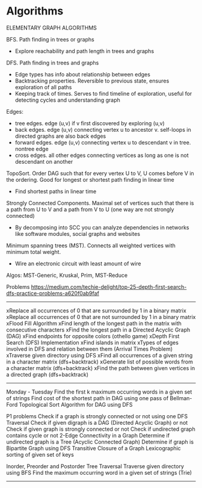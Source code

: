 # Algorithms

ELEMENTARY GRAPH ALGORITHMS

BFS. Path finding in trees or graphs
- Explore reachability and path length in trees and graphs 

DFS. Path finding in trees and graphs
- Edge types has info about relationship between edges 
- Backtracking properties. Reversible to previous state, ensures exploration of all paths 
- Keeping track of times. Serves to find timeline of exploration, useful for detecting cycles and understanding graph

Edges:
- tree edges. edge (u,v) if v first discovered by exploring (u,v)
- back edges. edge (u,v) connecting vertex u to ancestor v. self-loops in directed graphs are also back edges
- forward edges. edge (u,v) connecting vertex u to descendant v in tree. nontree edge
- cross edges. all other edges connecting vertices as long as one is not descendant on another

TopoSort. Order DAG such that for every vertex U to V, U comes before V in the ordering. Good for longest or shortest path finding in linear time
- Find shortest paths in linear time

Strongly Connected Components. Maximal set of vertices such that there is a path from U to V and a path from V to U (one way are not strongly connected)
- By decomposing into SCC you can analyze dependencies in networks like software modules, social graphs and websites

Minimum spanning trees (MST). Connects all weighted vertices with minimum total weight.
- Wire an electronic circuit with least amount of wire

Algos: MST-Generic, Kruskal, Prim, MST-Reduce

Problems
https://medium.com/techie-delight/top-25-depth-first-search-dfs-practice-problems-a620f0ab9faf

---

xReplace all occurrences of 0 that are surrounded by 1 in a binary matrix
xReplace all occurrences of 0 that are not surrounded by 1 in a binary matrix
xFlood Fill Algorithm
xFind length of the longest path in the matrix with consecutive characters
xFind the longest path in a Directed Acyclic Graph (DAG)
xFind endpoints for opposite colors (othello game) 
xDepth First Search (DFS) Implementation
xFind islands in matrix 
xTypes of edges involved in DFS and relation between them (Arrival Times Problem)
xTraverse given directory using DFS 
xFind all occurrences of a given string in a character matrix (dfs+backtrack)
xGenerate list of possible words from a character matrix (dfs+backtrack)
xFind the path between given vertices in a directed graph (dfs+backtrack)

---
Monday - Tuesday
Find the first k maximum occurring words in a given set of strings
Find cost of the shortest path in DAG using one pass of Bellman-Ford
Topological Sort Algorithm for DAG using DFS

P1 problems
Check if a graph is strongly connected or not using one DFS Traversal
Check if given digraph is a DAG (Directed Acyclic Graph) or not
Check if given graph is strongly connected or not
Check if undirected graph contains cycle or not
2-Edge Connectivity in a Graph
Determine if undirected graph is a Tree (Acyclic Connected Graph)
Determine if graph is Bipartite Graph using DFS
Transitive Closure of a Graph
Lexicographic sorting of given set of keys

Inorder, Preorder and Postorder Tree Traversal
Traverse given directory using BFS 
Find the maximum occurring word in a given set of strings (Trie)

---